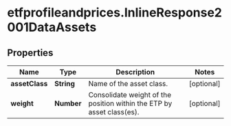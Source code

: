 # etfprofileandprices.InlineResponse2001DataAssets

## Properties

Name | Type | Description | Notes
------------ | ------------- | ------------- | -------------
**assetClass** | **String** | Name of the asset class. | [optional] 
**weight** | **Number** | Consolidate weight of the position within the ETP by asset class(es). | [optional] 


